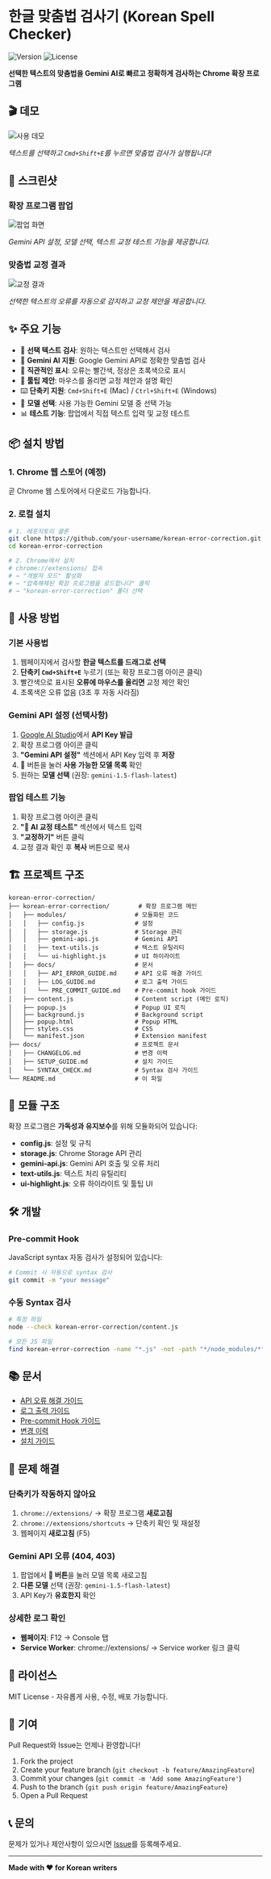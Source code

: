 # 한글 맞춤법 검사기 (Korean Spell Checker)

![Version](https://img.shields.io/badge/version-4.4.2-blue.svg)
![License](https://img.shields.io/badge/license-MIT-green.svg)

**선택한 텍스트의 맞춤법을 Gemini AI로 빠르고 정확하게 검사하는 Chrome 확장 프로그램**

## 🎬 데모

![사용 데모](korean-error-correction-ediet-3.gif)

*텍스트를 선택하고 `Cmd+Shift+E`를 누르면 맞춤법 검사가 실행됩니다!*

## 📸 스크린샷

### 확장 프로그램 팝업

![팝업 화면](screenshots/popup-1280x800.png)

*Gemini API 설정, 모델 선택, 텍스트 교정 테스트 기능을 제공합니다.*

### 맞춤법 교정 결과

![교정 결과](screenshots/correct-1280x800.png)

*선택한 텍스트의 오류를 자동으로 감지하고 교정 제안을 제공합니다.*

## ✨ 주요 기능

- 🎯 **선택 텍스트 검사**: 원하는 텍스트만 선택해서 검사
- 🤖 **Gemini AI 지원**: Google Gemini API로 정확한 맞춤법 검사
- 🎨 **직관적인 표시**: 오류는 빨간색, 정상은 초록색으로 표시
- 💬 **툴팁 제안**: 마우스를 올리면 교정 제안과 설명 확인
- ⌨️ **단축키 지원**: `Cmd+Shift+E` (Mac) / `Ctrl+Shift+E` (Windows)
- 🔄 **모델 선택**: 사용 가능한 Gemini 모델 중 선택 가능
- 📊 **테스트 기능**: 팝업에서 직접 텍스트 입력 및 교정 테스트

## 📦 설치 방법

### 1. Chrome 웹 스토어 (예정)
곧 Chrome 웹 스토어에서 다운로드 가능합니다.

### 2. 로컬 설치
```bash
# 1. 레포지토리 클론
git clone https://github.com/your-username/korean-error-correction.git
cd korean-error-correction

# 2. Chrome에서 설치
# chrome://extensions/ 접속
# → "개발자 모드" 활성화
# → "압축해제된 확장 프로그램을 로드합니다" 클릭
# → "korean-error-correction" 폴더 선택
```

## 🚀 사용 방법

### 기본 사용법
1. 웹페이지에서 검사할 **한글 텍스트를 드래그로 선택**
2. **단축키 `Cmd+Shift+E`** 누르기 (또는 확장 프로그램 아이콘 클릭)
3. 빨간색으로 표시된 **오류에 마우스를 올리면** 교정 제안 확인
4. 초록색은 오류 없음 (3초 후 자동 사라짐)

### Gemini API 설정 (선택사항)
1. [Google AI Studio](https://aistudio.google.com/app/apikey)에서 **API Key 발급**
2. 확장 프로그램 아이콘 클릭
3. **"Gemini API 설정"** 섹션에서 API Key 입력 후 **저장**
4. 🔄 버튼을 눌러 **사용 가능한 모델 목록** 확인
5. 원하는 **모델 선택** (권장: `gemini-1.5-flash-latest`)

### 팝업 테스트 기능
1. 확장 프로그램 아이콘 클릭
2. **"🧪 AI 교정 테스트"** 섹션에서 텍스트 입력
3. **"교정하기"** 버튼 클릭
4. 교정 결과 확인 후 **복사** 버튼으로 복사

## 🏗️ 프로젝트 구조

```
korean-error-correction/
├── korean-error-correction/        # 확장 프로그램 메인
│   ├── modules/                   # 모듈화된 코드
│   │   ├── config.js              # 설정
│   │   ├── storage.js             # Storage 관리
│   │   ├── gemini-api.js          # Gemini API
│   │   ├── text-utils.js          # 텍스트 유틸리티
│   │   └── ui-highlight.js        # UI 하이라이트
│   ├── docs/                      # 문서
│   │   ├── API_ERROR_GUIDE.md     # API 오류 해결 가이드
│   │   ├── LOG_GUIDE.md           # 로그 출력 가이드
│   │   └── PRE_COMMIT_GUIDE.md    # Pre-commit hook 가이드
│   ├── content.js                 # Content script (메인 로직)
│   ├── popup.js                   # Popup UI 로직
│   ├── background.js              # Background script
│   ├── popup.html                 # Popup HTML
│   ├── styles.css                 # CSS
│   └── manifest.json              # Extension manifest
├── docs/                          # 프로젝트 문서
│   ├── CHANGELOG.md               # 변경 이력
│   ├── SETUP_GUIDE.md             # 설치 가이드
│   └── SYNTAX_CHECK.md            # Syntax 검사 가이드
└── README.md                      # 이 파일
```

## 🎨 모듈 구조

확장 프로그램은 **가독성과 유지보수**를 위해 모듈화되어 있습니다:

- **config.js**: 설정 및 규칙
- **storage.js**: Chrome Storage API 관리
- **gemini-api.js**: Gemini API 호출 및 오류 처리
- **text-utils.js**: 텍스트 처리 유틸리티
- **ui-highlight.js**: 오류 하이라이트 및 툴팁 UI

## 🛠️ 개발

### Pre-commit Hook
JavaScript syntax 자동 검사가 설정되어 있습니다:
```bash
# Commit 시 자동으로 syntax 검사
git commit -m "your message"
```

### 수동 Syntax 검사
```bash
# 특정 파일
node --check korean-error-correction/content.js

# 모든 JS 파일
find korean-error-correction -name "*.js" -not -path "*/node_modules/*" -exec node --check {} \;
```

## 📚 문서

- [API 오류 해결 가이드](korean-error-correction/docs/API_ERROR_GUIDE.md)
- [로그 출력 가이드](korean-error-correction/docs/LOG_GUIDE.md)
- [Pre-commit Hook 가이드](korean-error-correction/docs/PRE_COMMIT_GUIDE.md)
- [변경 이력](docs/CHANGELOG.md)
- [설치 가이드](docs/SETUP_GUIDE.md)

## 🐛 문제 해결

### 단축키가 작동하지 않아요
1. `chrome://extensions/` → 확장 프로그램 **새로고침**
2. `chrome://extensions/shortcuts` → 단축키 확인 및 재설정
3. 웹페이지 **새로고침** (F5)

### Gemini API 오류 (404, 403)
1. 팝업에서 **🔄 버튼**을 눌러 모델 목록 새로고침
2. **다른 모델** 선택 (권장: `gemini-1.5-flash-latest`)
3. API Key가 **유효한지** 확인

### 상세한 로그 확인
- **웹페이지**: F12 → Console 탭
- **Service Worker**: chrome://extensions/ → Service worker 링크 클릭

## 📝 라이선스

MIT License - 자유롭게 사용, 수정, 배포 가능합니다.

## 🤝 기여

Pull Request와 Issue는 언제나 환영합니다!

1. Fork the project
2. Create your feature branch (`git checkout -b feature/AmazingFeature`)
3. Commit your changes (`git commit -m 'Add some AmazingFeature'`)
4. Push to the branch (`git push origin feature/AmazingFeature`)
5. Open a Pull Request

## 📞 문의

문제가 있거나 제안사항이 있으시면 [Issue](https://github.com/your-username/korean-error-correction/issues)를 등록해주세요.

---

**Made with ❤️ for Korean writers**
